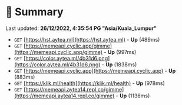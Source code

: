 # 📖 Summary
Last updated: **26/12/2022, 4:35:54 PG "Asia/Kuala_Lumpur"**

- `GET` [https://hst.aytea.ml](https://hst.aytea.ml) - **Up** (489ms)
- `GET` [https://memeapi.cyclic.app/gimme](https://memeapi.cyclic.app/gimme) - **Up** (997ms)
- `GET` [https://color.aytea.ml/4b31d6.png](https://color.aytea.ml/4b31d6.png) - **Up** (1838ms)
- `GET` [https://memeapi.cyclic.app](https://memeapi.cyclic.app) - **Up** (883ms)
- `GET` [https://klik.ml/health](https://klik.ml/health) - **Up** (978ms)
- `GET` [https://memeapi.aytea14.repl.co/gimme](https://memeapi.aytea14.repl.co/gimme) - **Up** (1136ms)
